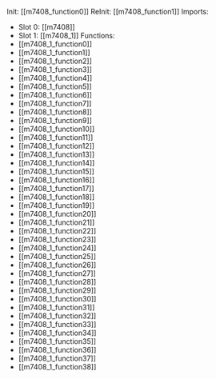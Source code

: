 Init: [[m7408_function0]]
ReInit: [[m7408_function1]]
Imports:
- Slot 0: [[m7408]]
- Slot 1: [[m7408_1]]
Functions:
- [[m7408_1_function0]]
- [[m7408_1_function1]]
- [[m7408_1_function2]]
- [[m7408_1_function3]]
- [[m7408_1_function4]]
- [[m7408_1_function5]]
- [[m7408_1_function6]]
- [[m7408_1_function7]]
- [[m7408_1_function8]]
- [[m7408_1_function9]]
- [[m7408_1_function10]]
- [[m7408_1_function11]]
- [[m7408_1_function12]]
- [[m7408_1_function13]]
- [[m7408_1_function14]]
- [[m7408_1_function15]]
- [[m7408_1_function16]]
- [[m7408_1_function17]]
- [[m7408_1_function18]]
- [[m7408_1_function19]]
- [[m7408_1_function20]]
- [[m7408_1_function21]]
- [[m7408_1_function22]]
- [[m7408_1_function23]]
- [[m7408_1_function24]]
- [[m7408_1_function25]]
- [[m7408_1_function26]]
- [[m7408_1_function27]]
- [[m7408_1_function28]]
- [[m7408_1_function29]]
- [[m7408_1_function30]]
- [[m7408_1_function31]]
- [[m7408_1_function32]]
- [[m7408_1_function33]]
- [[m7408_1_function34]]
- [[m7408_1_function35]]
- [[m7408_1_function36]]
- [[m7408_1_function37]]
- [[m7408_1_function38]]
